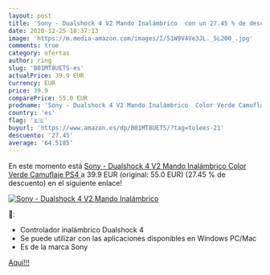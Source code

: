 ```yaml
---
layout: post
title: 'Sony - Dualshock 4 V2 Mando Inalámbrico  con un 27.45 % de descuento'
date: 2020-12-25 18:37:13
image: 'https://m.media-amazon.com/images/I/51W9V4Ve3JL._SL200_.jpg'
comments: true
category: ofertas
author: ring
slug: 'B01MT8UETS-es'
actualPrice: 39.9 EUR
currency: EUR
price: 39.9
comparePrice: 55.0 EUR
prodname: 'Sony - Dualshock 4 V2 Mando Inalámbrico  Color Verde Camuflaje  PS4 '
country: 'es'
flag: '🇪🇸'
buyurl: 'https://www.amazon.es/dp/B01MT8UETS/?tag=tolees-21'
descuento: '27.45'
average: '64.5185'
---
```


En este momento está [Sony - Dualshock 4 V2 Mando Inalámbrico  Color Verde Camuflaje  PS4 ](https://www.amazon.es/dp/B01MT8UETS/?tag=tolees-21) a 39.9 EUR (original: 55.0 EUR) (27.45 %  de descuento) en el siguiente enlace!

[![Sony - Dualshock 4 V2 Mando Inalámbrico ](https://m.media-amazon.com/images/I/51W9V4Ve3JL._SL200_.jpg)](https://www.amazon.es/dp/B01MT8UETS/?tag=tolees-21)

🔎:

- Controlador inalámbrico Dualshock 4
- Se puede utilizar con las aplicaciones disponibles en Windows PC/Mac
- Es de la marca Sony

[Aquí!!!](https://www.amazon.es/dp/B01MT8UETS/?tag=tolees-21)
